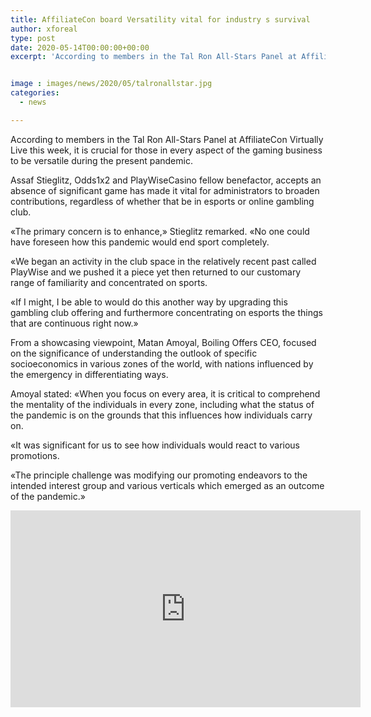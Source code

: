 ```yaml
---
title: AffiliateCon board Versatility vital for industry s survival
author: xforeal 
type: post
date: 2020-05-14T00:00:00+00:00
excerpt: 'According to members in the Tal Ron All-Stars Panel at AffiliateCon Virtually Live this week, it is essential for those in every aspect of the gaming business to be versatile during the current pandemic '


image : images/news/2020/05/talronallstar.jpg
categories:
  - news

---
```

According to members in the Tal Ron All-Stars Panel at AffiliateCon Virtually Live this week, it is crucial for those in every aspect of the gaming business to be versatile during the present pandemic. 

Assaf Stieglitz, Odds1x2 and PlayWiseCasino fellow benefactor, accepts an absence of significant game has made it vital for administrators to broaden contributions, regardless of whether that be in esports or online gambling club. 

&#171;The primary concern is to enhance,&#187; Stieglitz remarked. &#171;No one could have foreseen how this pandemic would end sport completely. 

&#171;We began an activity in the club space in the relatively recent past called PlayWise and we pushed it a piece yet then returned to our customary range of familiarity and concentrated on sports. 

&#171;If I might, I be able to would do this another way by upgrading this gambling club offering and furthermore concentrating on esports the things that are continuous right now.&#187; 

From a showcasing viewpoint, Matan Amoyal, Boiling Offers CEO, focused on the significance of understanding the outlook of specific socioeconomics in various zones of the world, with nations influenced by the emergency in differentiating ways. 

Amoyal stated: &#171;When you focus on every area, it is critical to comprehend the mentality of the individuals in every zone, including what the status of the pandemic is on the grounds that this influences how individuals carry on. 

&#171;It was significant for us to see how individuals would react to various promotions. 

&#171;The principle challenge was modifying our promoting endeavors to the intended interest group and various verticals which emerged as an outcome of the pandemic.&#187; 

<iframe loading="lazy" allowfullscreen="allowfullscreen" frameborder="0" height="315" src="https://www.youtube.com/embed/wFUujAzqQ_I?start=11509" width="560" />